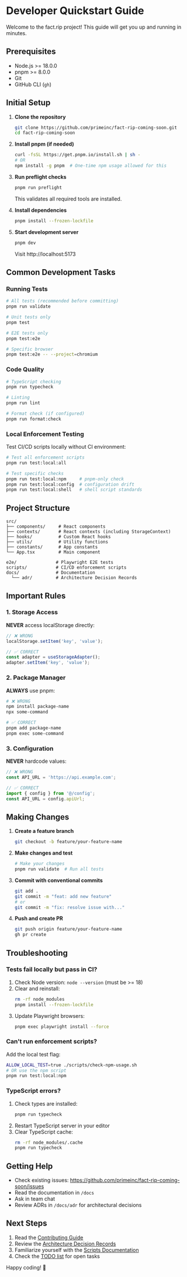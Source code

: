 # Developer Quickstart Guide

Welcome to the fact.rip project! This guide will get you up and running in minutes.

## Prerequisites

- Node.js >= 18.0.0
- pnpm >= 8.0.0
- Git
- GitHub CLI (`gh`)

## Initial Setup

1. **Clone the repository**
   ```bash
   git clone https://github.com/primeinc/fact-rip-coming-soon.git
   cd fact-rip-coming-soon
   ```

2. **Install pnpm (if needed)**
   ```bash
   curl -fsSL https://get.pnpm.io/install.sh | sh -
   # OR
   npm install -g pnpm  # One-time npm usage allowed for this
   ```

3. **Run preflight checks**
   ```bash
   pnpm run preflight
   ```
   This validates all required tools are installed.

4. **Install dependencies**
   ```bash
   pnpm install --frozen-lockfile
   ```

5. **Start development server**
   ```bash
   pnpm dev
   ```
   Visit http://localhost:5173

## Common Development Tasks

### Running Tests

```bash
# All tests (recommended before committing)
pnpm run validate

# Unit tests only
pnpm test

# E2E tests only
pnpm test:e2e

# Specific browser
pnpm test:e2e -- --project=chromium
```

### Code Quality

```bash
# TypeScript checking
pnpm run typecheck

# Linting
pnpm run lint

# Format check (if configured)
pnpm run format:check
```

### Local Enforcement Testing

Test CI/CD scripts locally without CI environment:

```bash
# Test all enforcement scripts
pnpm run test:local:all

# Test specific checks
pnpm run test:local:npm     # pnpm-only check
pnpm run test:local:config  # configuration drift
pnpm run test:local:shell   # shell script standards
```

## Project Structure

```
src/
├── components/     # React components
├── contexts/       # React contexts (including StorageContext)
├── hooks/          # Custom React hooks
├── utils/          # Utility functions
├── constants/      # App constants
└── App.tsx         # Main component

e2e/               # Playwright E2E tests
scripts/           # CI/CD enforcement scripts
docs/              # Documentation
  └── adr/         # Architecture Decision Records
```

## Important Rules

### 1. Storage Access

**NEVER** access localStorage directly:
```typescript
// ❌ WRONG
localStorage.setItem('key', 'value');

// ✅ CORRECT
const adapter = useStorageAdapter();
adapter.setItem('key', 'value');
```

### 2. Package Manager

**ALWAYS** use pnpm:
```bash
# ❌ WRONG
npm install package-name
npx some-command

# ✅ CORRECT
pnpm add package-name
pnpm exec some-command
```

### 3. Configuration

**NEVER** hardcode values:
```typescript
// ❌ WRONG
const API_URL = 'https://api.example.com';

// ✅ CORRECT
import { config } from '@/config';
const API_URL = config.apiUrl;
```

## Making Changes

1. **Create a feature branch**
   ```bash
   git checkout -b feature/your-feature-name
   ```

2. **Make changes and test**
   ```bash
   # Make your changes
   pnpm run validate  # Run all tests
   ```

3. **Commit with conventional commits**
   ```bash
   git add .
   git commit -m "feat: add new feature"
   # or
   git commit -m "fix: resolve issue with..."
   ```

4. **Push and create PR**
   ```bash
   git push origin feature/your-feature-name
   gh pr create
   ```

## Troubleshooting

### Tests fail locally but pass in CI?

1. Check Node version: `node --version` (must be >= 18)
2. Clear and reinstall: 
   ```bash
   rm -rf node_modules
   pnpm install --frozen-lockfile
   ```
3. Update Playwright browsers:
   ```bash
   pnpm exec playwright install --force
   ```

### Can't run enforcement scripts?

Add the local test flag:
```bash
ALLOW_LOCAL_TEST=true ./scripts/check-npm-usage.sh
# OR use the npm script
pnpm run test:local:npm
```

### TypeScript errors?

1. Check types are installed:
   ```bash
   pnpm run typecheck
   ```
2. Restart TypeScript server in your editor
3. Clear TypeScript cache:
   ```bash
   rm -rf node_modules/.cache
   pnpm run typecheck
   ```

## Getting Help

- Check existing issues: https://github.com/primeinc/fact-rip-coming-soon/issues
- Read the documentation in `/docs`
- Ask in team chat
- Review ADRs in `/docs/adr` for architectural decisions

## Next Steps

1. Read the [Contributing Guide](../CONTRIBUTING.md)
2. Review the [Architecture Decision Records](./adr/)
3. Familiarize yourself with the [Scripts Documentation](../scripts/README.md)
4. Check the [TODO list](../TODO.md) for open tasks

Happy coding! 🚀